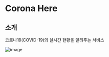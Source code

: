 # Corona Here

## 소개
코로나19(COVID-19)의 실시간 현황을 알려주는 서비스

![image](https://user-images.githubusercontent.com/49791336/76722447-eeecdb00-6786-11ea-9020-dd18ee59494d.png)
